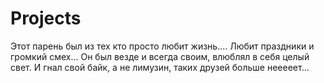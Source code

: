 # Projects
Этот парень был из тех кто просто любит жизнь.... Любит праздники и громкий смех... Он был везде и всегда своим, влюблял в себя целый свет. И гнал свой байк, а не лимузин, таких друзей больше нееееет...
